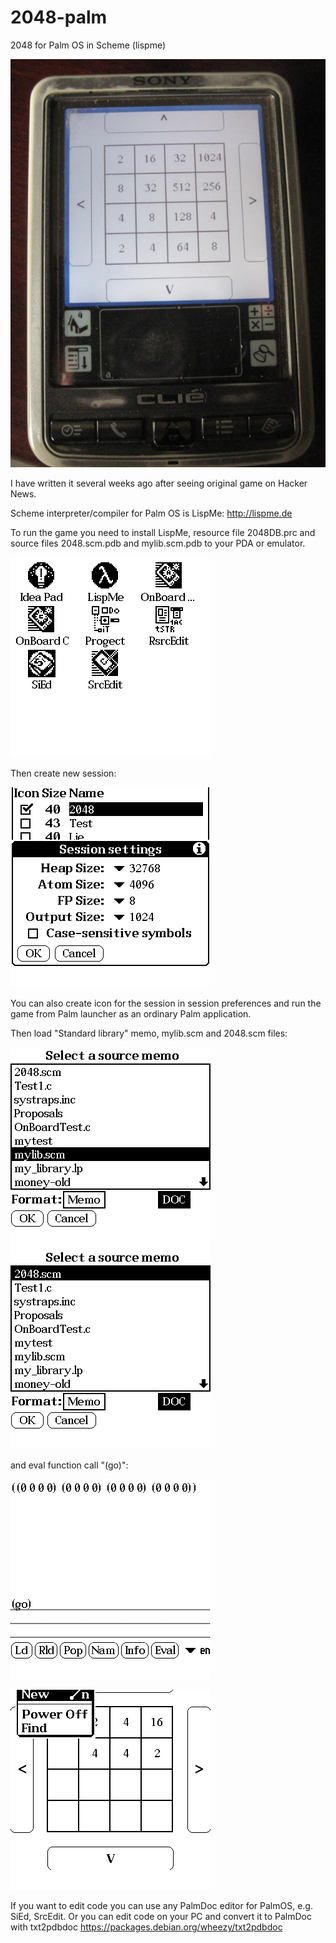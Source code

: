 2048-palm
=========

2048 for Palm OS in Scheme (lispme)

![Actual device](https://github.com/naa/2048-palm/raw/master/screens/clie.jpg)

I have written it several weeks ago after seeing original game on Hacker News.

Scheme interpreter/compiler for Palm OS is LispMe: http://lispme.de

To run the game you need to install LispMe, resource file 2048DB.prc and source files
2048.scm.pdb and mylib.scm.pdb to your PDA or emulator.

![Step one](https://github.com/naa/2048-palm/raw/master/screens/1.png)

Then create new session:

![Step two](https://github.com/naa/2048-palm/raw/master/screens/2.png)

You can also create icon for the session in session preferences and run the game
from Palm launcher as an ordinary Palm application.

Then load "Standard library" memo, mylib.scm and 2048.scm files:

![Step three](https://github.com/naa/2048-palm/raw/master/screens/3.png)
![Step four](https://github.com/naa/2048-palm/raw/master/screens/4.png)

and eval function call "(go)":

![Step five](https://github.com/naa/2048-palm/raw/master/screens/5.png)

![Final step](https://github.com/naa/2048-palm/raw/master/screens/6.png)


If you want to edit code you can use any PalmDoc editor for PalmOS, e.g. SiEd, SrcEdit.
Or you can edit code on your PC and convert it to PalmDoc with txt2pdbdoc
https://packages.debian.org/wheezy/txt2pdbdoc

